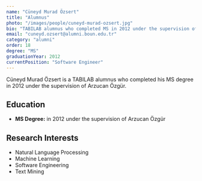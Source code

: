 ```yaml
---
name: "Cüneyd Murad Özsert"
title: "Alumnus"
photo: "/images/people/cuneyd-murad-ozsert.jpg"
bio: "TABILAB alumnus who completed MS in 2012 under the supervision of Arzucan Özgür."
email: "cuneyd.ozsert@alumni.boun.edu.tr"
category: "alumni"
order: 18
degree: "MS"
graduationYear: 2012
currentPosition: "Software Engineer"
---
```


Cüneyd Murad Özsert is a TABILAB alumnus who completed his MS degree in 2012 under the supervision of Arzucan Özgür.

## Education

- **MS Degree:** in 2012 under the supervision of Arzucan Özgür

## Research Interests

- Natural Language Processing
- Machine Learning
- Software Engineering
- Text Mining 
